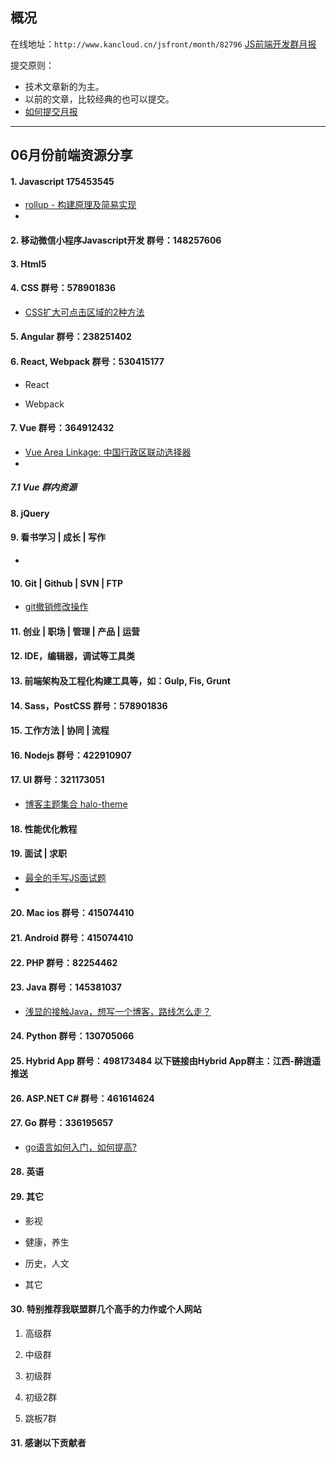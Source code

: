 ## 概况

在线地址：`http://www.kancloud.cn/jsfront/month/82796` [JS前端开发群月报](http://www.kancloud.cn/jsfront/month/82796)


提交原则：

- 技术文章新的为主。
- 以前的文章，比较经典的也可以提交。
- [如何提交月报](http://www.kancloud.cn/jsfront/month/227309)

---


## 06月份前端资源分享
#### 1. Javascript 175453545
- [rollup - 构建原理及简易实现](https://juejin.cn/post/6971970604010307620)
- []()



#### 2. 移动微信小程序Javascript开发 群号：148257606

#### 3. Html5

#### 4. CSS  群号：578901836
- [CSS扩大可点击区域的2种方法](http://www.atjiang.com/css-extending-clickable-area/)

#### 5. Angular 群号：238251402

#### 6. React, Webpack 群号：530415177
- React
    

- Webpack


#### 7. Vue 群号：364912432
- [Vue Area Linkage: 中国行政区联动选择器](https://dwqs.github.io/vue-area-linkage/)
- []()


##### 7.1 Vue 群内资源


#### 8. jQuery

#### 9. 看书学习 | 成长 | 写作
- []()

#### 10. Git | Github | SVN | FTP
- [git撤销修改操作](https://segmentfault.com/a/1190000012306659)
    
#### 11. 创业 | 职场 | 管理 | 产品 | 运营

#### 12. IDE，编辑器，调试等工具类

#### 13. 前端架构及工程化构建工具等，如：Gulp, Fis, Grunt

#### 14. Sass，PostCSS  群号：578901836

#### 15. 工作方法 | 协同 | 流程

#### 16. Nodejs 群号：422910907

#### 17. UI 群号：321173051
- [博客主题集合 halo-theme](https://github.com/topics/halo-theme)

#### 18. 性能优化教程

#### 19. 面试 | 求职
- [最全的手写JS面试题](https://juejin.cn/post/6968713283884974088)
- []()

#### 20. Mac ios 群号：415074410

#### 21. Android 群号：415074410

#### 22. PHP 群号：82254462

#### 23. Java 群号：145381037
- [浅显的接触Java，想写一个博客，路线怎么走？](https://www.zhihu.com/question/65832488)

#### 24. Python 群号：130705066

#### 25. Hybrid App 群号：498173484 以下链接由Hybrid App群主：江西-醉逍遥推送

#### 26. ASP.NET C# 群号：461614624

#### 27. Go 群号：336195657
- [go语言如何入门，如何提高?](https://www.zhihu.com/question/35657641)

#### 28. 英语

#### 29. 其它

- 影视


- 健康，养生


- 历史，人文


- 其它


#### 30. 特别推荐我联盟群几个高手的力作或个人网站

1. 高级群

2. 中级群


3. 初级群

4. 初级2群


5. 跳板7群


#### 31. 感谢以下贡献者

